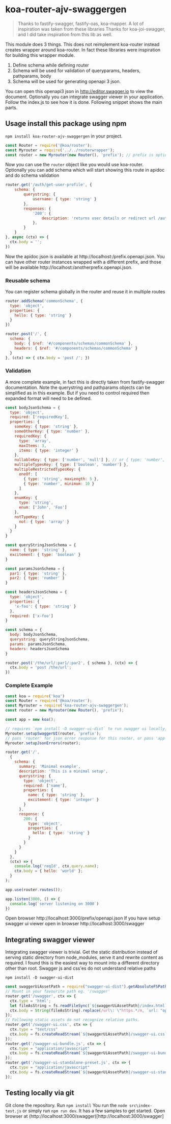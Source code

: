 # koa-router-ajv-swaggergen

> Thanks to fastify-swagger, fastify-oas, koa-mapper. A lot of inspiration was taken from these libraries
> Thanks for koa-joi-swagger, and I did take inspiration from this lib as well.

This module does 3 things. This does not reimplement koa-router instead creates wrapper around koa-router. In fact these libraries were inspiration for building this wrapper module.

1. Define schema while defining router
2. Schema will be used for validation of queryparams, headers, pathparams, body
3. Schema will be used for generating openapi 3 json.

You can open this openapi3 json in http://editor.swagger.io to view the document.
Optionally you can integrate swagger viewer in your application. Follow the index.js to see how it is done. Following snippet shows the main parts.


## Usage install this package using npm
`npm install koa-router-ajv-swaggergen` in your project. 

```js
const Router = require('@koa/router');
const Myrouter = require('../../routerwrapper');
const router = new Myrouter(new Router(), 'prefix'); // prefix is optional but nice to have if you have multiple routes
```

Now you can use the `router` object like you would use koa-router. Optionally you can add schema which will start showing this route in apidoc and do schema validation

```js
router.get('/auth/get-user-profile', {
    schema: {
        querystring: {
            username: { type: 'string' }
        },
        responses: {
            '200': {
                description: 'returns user details or redirect url /auth/login if not logged in'
            },
        }
    }
}, async (ctx) => {
  ctx.body = '';
})
```
Now the apidoc json is available at http://localhost:<port>/prefix.openapi.json. You can have other router instances wrapped with a different prefix, and those will be available http://localhost:<port>/anotherprefix.openapi.json.

### Reusable schema
You can register schema globally in the router and reuse it in multiple routes

```js
router.addSchema('commonSchema', {
  type: 'object',
  properties: {
    hello: { type: 'string' }
  }
})

router.post('/', {
  schema: {
    body: { $ref: '#/components/schemas/commonSchema' },
    headers: { $ref: '#/components/schemas/commonSchema' }
  }
}, (ctx) => { ctx.body = 'post /'; })
```

### Validation 
A more complete example, in fact this is directly taken from fastify-swagger documentation.
Note the querystring and pathparams objects can be simplified as in this example. But if you need to control required then expanded format will need to be defined.  

```js
const bodyJsonSchema = {
  type: 'object',
  required: ['requiredKey'],
  properties: {
    someKey: { type: 'string' },
    someOtherKey: { type: 'number' },
    requiredKey: {
      type: 'array',
      maxItems: 3,
      items: { type: 'integer' }
    },
    nullableKey: { type: ['number', 'null'] }, // or { type: 'number', nullable: true }
    multipleTypesKey: { type: ['boolean', 'number'] },
    multipleRestrictedTypesKey: {
      oneOf: [
        { type: 'string', maxLength: 5 },
        { type: 'number', minimum: 10 }
      ]
    },
    enumKey: {
      type: 'string',
      enum: ['John', 'Foo']
    },
    notTypeKey: {
      not: { type: 'array' }
    }
  }
}

const queryStringJsonSchema = {
  name: { type: 'string' },
  excitement: { type: 'boolean' }
}

const paramsJsonSchema = {
  par1: { type: 'string' },
  par2: { type: 'number' }
}

const headersJsonSchema = {
  type: 'object',
  properties: {
    'x-foo': { type: 'string' }
  },
  required: ['x-foo']
}

const schema = {
  body: bodyJsonSchema,
  querystring: queryStringJsonSchema,
  params: paramsJsonSchema,
  headers: headersJsonSchema
}

router.post('/the/url/:par1/:par2', { schema }, (ctx) => {
  ctx.body = 'post /the/url';
})
```

### Complete Example

```js
const koa = require('koa')
const Router = require('@koa/router');
const Myrouter = require('koa-router-ajv-swaggergen');
const router = new Myrouter(new Router(), 'prefix');

const app = new koa();

// requires `npm install -D swagger-ui-dist` to run swagger ui locally, otherwise comment this line
Myrouter.setupSwaggerUI(router, 'prefix'); 
// pass 'router' for json error response for this router, or pass 'app' for all errors as json
Myrouter.setupJsonErrors(router); 

router.get('/',
  {
    schema: {
      summary: 'Minimal example',
      description: 'This is a minimal setup',
      querystring: {
        type: 'object',
        required: ['name'],
        properties: {
          name: { type: 'string' },
          excitement: { type: 'integer' }
        }
      },
      response: {
        200: {
          type: 'object',
          properties: {
            hello: { type: 'string' }
          }
        }
      }
    }
  },
  (ctx) => {
    console.log('reqId', ctx.query.name);
    ctx.body = { hello: 'world' };
  }
);

app.use(router.routes());

app.listen(3000, () => {
  console.log(`server listening on 3000`)
})
```
Open browser http://localhost:3000/prefix/openapi.json
If you have setup swagger ui viewer open in browser http://localhost:3000/swagger

## Integrating swagger viewer

Integrating swagger viewer is trivial. Get the static distribution instead of serving static directory from node_modules, serve it and rewrite content as required. I found this is the easiest way to mount into a different directory other than root. Swagger js and css'es do not understand relative paths 

```
npm install -D swagger-ui-dist
```

```javascript
const swaggerUiAssetPath = require("swagger-ui-dist").getAbsoluteFSPath();
// Mount in your favourite path eg. '/swagger'
router.get('/swagger', ctx => {
  ctx.type = 'html';
  let fileAsString = fs.readFileSync(`${swaggerUiAssetPath}/index.html`);//
  ctx.body = String(fileAsString).replace(/url\: \"https.*/m, `url: "openapi.json",`);
});
// Following static assets do not recognize relative paths.
router.get('/swagger-ui.css', ctx => {
  ctx.type = "text/css"
  ctx.body = fs.createReadStream(`${swaggerUiAssetPath}/swagger-ui.css`);
});
router.get('/swagger-ui-bundle.js', ctx => {
  ctx.type = "application/javascript"
  ctx.body = fs.createReadStream(`${swaggerUiAssetPath}/swagger-ui-bundle.js`);
});
router.get('/swagger-ui-standalone-preset.js', ctx => {
  ctx.type = "application/javascript"
  ctx.body = fs.createReadStream(`${swaggerUiAssetPath}/swagger-ui-standalone-preset.js`);
});
```
## Testing locally via git
Git clone the repository.
Run `npm install`
You run the `node src\index-test.js` or simply run `npm run dev`. It has a few samples to get started.
Open browser at (http://localhost:3000/swagger)[http://localhost:3000/swagger]
